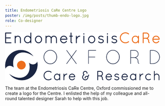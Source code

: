 ```yaml
---
title: Endometriosis CaRe Centre Logo
poster: /img/posts/thumb-endo-logo.jpg
role: Co-designer
---
```

![Logo design: Endometriosis CaRe Centre - Oxford](/img/posts/endo-logo.svg)

The team at the Endometriosis CaRe Centre, Oxford commissioned me to create a logo for the Centre.
I enlisted the help of my colleague and all-round talented designer Sarah to help with this job.

